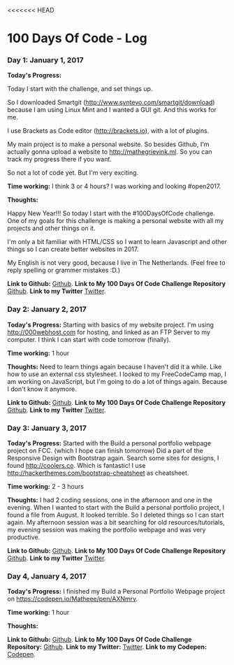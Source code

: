 <<<<<<< HEAD
# 100 Days Of Code - Log

### Day 1: January 1, 2017

**Today's Progress:** 

Today I start with the challenge, and set things up. 

So I downloaded Smartgit (http://www.syntevo.com/smartgit/download) because I am using Linux Mint and I wanted a GUI git. And this works for me. 

I use Brackets as Code editor (http://brackets.io), with a lot of plugins. 

My main project is to make a personal website. So besides Github, I'm actually gonna upload a website to http://mathegrievink.ml.
So you can track my progress there if you want.

So not a lot of code yet. But I'm very exciting.

**Time working:**
I think 3 or 4 hours? I was working and looking #open2017.

**Thoughts:** 

Happy New Year!!!
So today I start with the #100DaysOfCode challenge.
One of my goals for this challenge is making a personal website with all my projects and other things on it. 

I'm only a bit familiar with HTML/CSS so I want to learn Javascript and other things so I can create better websites in 2017. 

My English is not very good, because I live in The Netherlands. (Feel free to reply spelling or grammer mistakes :D.)


**Link to Github:** [Github](https://github.com/Mathingss).
**Link to My 100 Days Of Code Challenge Repository** [Github](https://github.com/Mathingss/My-100-Days-Of-Code-Challenge).
**Link to my Twitter** [Twitter](https://twitter.com/Mathe_Grievink).

### Day 2: January 2, 2017

**Today's Progress:**
Starting with basics of my website project. I'm using http://000webhost.com for hosting, and linked as an FTP Server to my computer. I think I can start with code tomorrow (finally).

**Time working:**
1 hour

**Thoughts:**
Need to learn things again because I haven't did it a while. Like how to use an external css stylesheet. I looked to my FreeCodeCamp map, I am working on JavaScript, but I'm going to do a lot of things again. Because I don't know it anymore. 

**Link to Github:** [Github](https://github.com/Mathingss).
**Link to My 100 Days Of Code Challenge Repository** [Github](https://github.com/Mathingss/My-100-Days-Of-Code-Challenge).
**Link to my Twitter** [Twitter](https://twitter.com/Mathe_Grievink).

### Day 3: January 3, 2017

**Today's Progress:**
Started with the Build a personal portfolio webpage project on FCC. (which I hope can finish tomorrow) Did a part of the Responsive Design with Bootstrap again. Search some sites for designs, I found http://coolers.co. Which is fantastic! I use http://hackerthemes.com/bootstrap-cheatsheet as cheatsheet. 

**Time working:**
2 - 3 hours

**Thoughts:**
I had 2 coding sessions, one in the afternoon and one in the evening. When I wanted to start with the Build a personal portfolio project, I found a file from August. It looked terrible. So I deleted things so I can start again. My afternoon session was a bit searching for old resources/tutorials, my evening session was making the portfolio webpage and was very productive. 

**Link to Github:** [Github](https://github.com/Mathingss).
**Link to My 100 Days Of Code Challenge Repository** [Github](https://github.com/Mathingss/My-100-Days-Of-Code-Challenge).
**Link to my Twitter** [Twitter](https://twitter.com/Mathe_Grievink).


### Day 4, January 4, 2017

**Today's Progress:**
I finished my Build a Personal Portfolio Webpage project on https://codepen.io/Matheee/pen/AXNmrv. 

**Time working:**
1 hour

**Thoughts:**



**Link to Github:** [Github](https://github.com/Mathingss).
**Link to My 100 Days Of Code Challenge Repository:** [Github](https://github.com/Mathingss/My-100-Days-Of-Code-Challenge).
**Link to my Twitter:** [Twitter](https://twitter.com/Mathe_Grievink).
**Link to my Codepen:** [Codepen](https://codepen.io/Matheee/).
